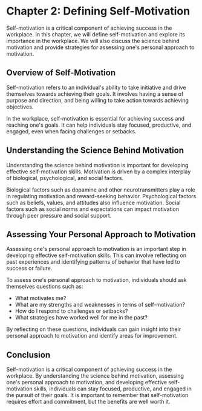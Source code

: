 Chapter 2: Defining Self-Motivation
===================================

Self-motivation is a critical component of achieving success in the workplace. In this chapter, we will define self-motivation and explore its importance in the workplace. We will also discuss the science behind motivation and provide strategies for assessing one's personal approach to motivation.

Overview of Self-Motivation
---------------------------

Self-motivation refers to an individual's ability to take initiative and drive themselves towards achieving their goals. It involves having a sense of purpose and direction, and being willing to take action towards achieving objectives.

In the workplace, self-motivation is essential for achieving success and reaching one's goals. It can help individuals stay focused, productive, and engaged, even when facing challenges or setbacks.

Understanding the Science Behind Motivation
-------------------------------------------

Understanding the science behind motivation is important for developing effective self-motivation skills. Motivation is driven by a complex interplay of biological, psychological, and social factors.

Biological factors such as dopamine and other neurotransmitters play a role in regulating motivation and reward-seeking behavior. Psychological factors such as beliefs, values, and attitudes also influence motivation. Social factors such as social norms and expectations can impact motivation through peer pressure and social support.

Assessing Your Personal Approach to Motivation
----------------------------------------------

Assessing one's personal approach to motivation is an important step in developing effective self-motivation skills. This can involve reflecting on past experiences and identifying patterns of behavior that have led to success or failure.

To assess one's personal approach to motivation, individuals should ask themselves questions such as:

* What motivates me?
* What are my strengths and weaknesses in terms of self-motivation?
* How do I respond to challenges or setbacks?
* What strategies have worked well for me in the past?

By reflecting on these questions, individuals can gain insight into their personal approach to motivation and identify areas for improvement.

Conclusion
----------

Self-motivation is a critical component of achieving success in the workplace. By understanding the science behind motivation, assessing one's personal approach to motivation, and developing effective self-motivation skills, individuals can stay focused, productive, and engaged in the pursuit of their goals. It is important to remember that self-motivation requires effort and commitment, but the benefits are well worth it.
